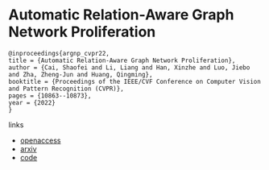 # Automatic Relation-Aware Graph Network Proliferation

```
@inproceedings{argnp_cvpr22,
title = {Automatic Relation-Aware Graph Network Proliferation},
author = {Cai, Shaofei and Li, Liang and Han, Xinzhe and Luo, Jiebo and Zha, Zheng-Jun and Huang, Qingming},
booktitle = {Proceedings of the IEEE/CVF Conference on Computer Vision and Pattern Recognition (CVPR)},
pages = {10863--10873},
year = {2022}
}
```

links
- [openaccess](http://openaccess.thecvf.com//content/CVPR2022/html/Cai_Automatic_Relation-Aware_Graph_Network_Proliferation_CVPR_2022_paper.html)
- [arxiv](https://arxiv.org/abs/2205.15678)
- [code](https://github.com/phython96/ARGNP)
